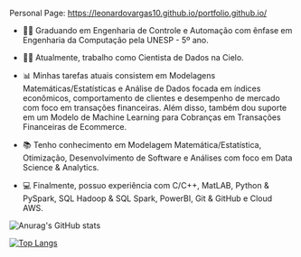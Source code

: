 
Personal Page: https://leonardovargas10.github.io/portfolio.github.io/

- 👨‍🏫 Graduando em Engenharia de Controle e Automação com ênfase em Engenharia da Computação pela UNESP - 5º ano.

- 👨‍🔬 Atualmente, trabalho como Cientista de Dados na Cielo.

- 📊 Minhas tarefas atuais consistem em Modelagens Matemáticas/Estatísticas e Análise de Dados focada em índices econômicos, comportamento de clientes e desempenho de mercado com foco em transações financeiras. Além disso, também dou suporte em um Modelo de Machine Learning para Cobranças em Transações Financeiras de Ecommerce.

- 📚 Tenho conhecimento em Modelagem Matemática/Estatística, Otimização, Desenvolvimento de Software e Análises com foco em Data Science & Analytics.

- 💻 Finalmente, possuo experiência com C/C++, MatLAB, Python & PySpark, SQL Hadoop & SQL Spark, PowerBI, Git & GitHub e Cloud AWS.


![Anurag's GitHub stats](https://github-readme-stats.vercel.app/api?username=leonardovargas10&show_icons=true&theme=radical)

[![Top Langs](https://github-readme-stats.vercel.app/api/top-langs/?username=leonardovargas10&layout=compact)](https://github.com/leonardovargas10/github-readme-stats)

<link rel="stylesheet" href="https://cdn.jsdelivr.net/gh/devicons/devicon@v2.15.1/devicon.min.css">
